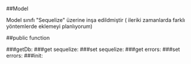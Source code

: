 ##Model

Model sınıfı "Sequelize" üzerine inşa edildmiştir ( ileriki zamanlarda farklı yöntemlerde eklemeyi planlıyorum)

##public function

###getDb:
###get sequelize:
###set sequelize:
###get errors:
###set errors:
###init:


